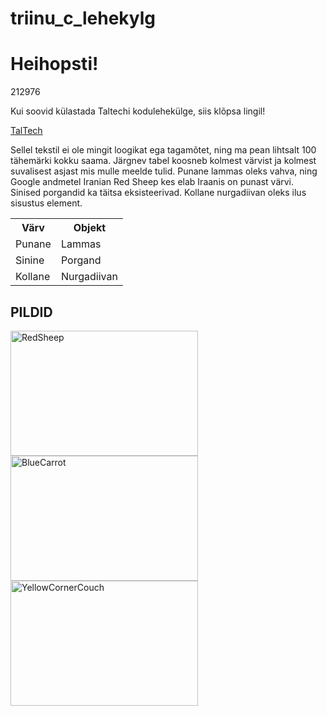 # triinu_c_lehekylg
<!DOCTYPE html>
<html>
<head>
</head>
<body>
  
<h1>Heihopsti!</h1>
<p>212976</p>

<p>Kui soovid külastada Taltechi kodulehekülge, siis klõpsa lingil!</p>
<p><a href="https://taltech.ee/?gclid=CjwKCAjwh5qLBhALEiwAioods9Dak9Zi3EsGtkehDudb3myH4l6LMaW8ccvr3t1Y58ctnbppKxC9XhoCfE4QAvD_BwE">TalTech</a></p>

<p>
Sellel tekstil ei ole mingit loogikat ega tagamõtet, ning ma pean lihtsalt 100 tähemärki kokku saama. Järgnev tabel koosneb kolmest värvist ja kolmest suvalisest asjast mis mulle meelde tulid. Punane lammas oleks vahva, ning Google andmetel Iranian Red Sheep kes elab Iraanis on punast värvi. Sinised porgandid ka täitsa eksisteerivad. Kollane nurgadiivan oleks ilus sisustus element.
</p>

<table>
  <tr>
    <th>Värv</th>
    <th>Objekt</th>
  </tr>
  <tr>
    <td>Punane</td>
    <td>Lammas</td>
  </tr>
  <tr>
    <td>Sinine</td>
    <td>Porgand</td>
  </tr>
  <tr>
    <td>Kollane</td>
    <td>Nurgadiivan</td>
  </tr>

  </tr>
</table>

</body>
</html>

<!DOCTYPE html>
<html>
<body>

<h2>PILDID</h2>
<img src="https://i.pinimg.com/originals/3f/44/71/3f447136debd72f258e7989808e0b07a.jpg" alt="RedSheep" width="300" height="200">
<img src="https://onlinebuymore.com/wp-content/uploads/2018/07/Carrot-6.jpg" alt="BlueCarrot" width="300" height="200">
<img src="https://i.ebayimg.com/images/g/zK8AAOSwy6lbkndP/s-l300.jpg" alt="YellowCornerCouch" width="300" height="200">

</body>
</html>
